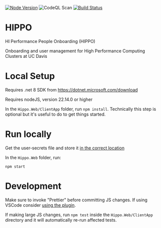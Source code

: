 [![Node Version](https://img.shields.io/badge/dynamic/json?label=Node%20Version&query=%24.engines.node&url=https%3A%2F%2Fraw.githubusercontent.com%2Fucdavis%2Fhippo%2Fmain%2FHippo.Web%2FClientApp%2Fpackage.json)](https://img.shields.io/badge/dynamic/json?label=Node%20Version&query=%24.engines.node&url=https%3A%2F%2Fraw.githubusercontent.com%2Fucdavis%2Fhippo%2Fmain%2FHippo.Web%2FClientApp%2Fpackage.json)
![CodeQL Scan](https://github.com/ucdavis/hippo/actions/workflows/codeql-analysis.yml/badge.svg)
[![Build Status](https://dev.azure.com/ucdavis/HiPPO/_apis/build/status%2FHippo%20Web%20Build?branchName=refs%2Fpull%2F188%2Fmerge)](https://dev.azure.com/ucdavis/HiPPO/_build/latest?definitionId=29&branchName=refs%2Fpull%2F188%2Fmerge)

# HIPPO
HI Performance People Onboarding (HIPPO)

Onboarding and user management for High Performance Computing Clusters at UC Davis

# Local Setup

Requires .net 8 SDK from https://dotnet.microsoft.com/download

Requires nodeJS, version 22.14.0 or higher

In the `Hippo.Web/ClientApp` folder, run `npm install`.  Technically this step is optional but it's useful to do to get things started.

# Run locally

Get the user-secrets file and store it [in the correct location](https://docs.microsoft.com/en-us/aspnet/core/security/app-secrets?view=aspnetcore-5.0&tabs=windows#how-the-secret-manager-tool-works)

In the `Hippo.Web` folder, run:

`npm start`

# Development

Make sure to invoke "Prettier" before committing JS changes.  If using VSCode consider [using the plugin](https://marketplace.visualstudio.com/items?itemName=esbenp.prettier-vscode).

If making large JS changes, run `npm test` inside the `Hippo.Web/ClientApp` directory and it will automatically re-run affected tests.

